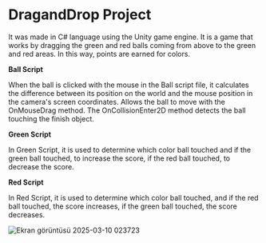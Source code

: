 # DragandDrop Project
It was made in C# language using the Unity game engine. It is a game that works by dragging the green and red balls coming from above to the green and red areas. In this way, points are earned for colors. 

**Ball Script**

When the ball is clicked with the mouse in the Ball script file, it calculates the difference between its position on the world and the mouse position in the camera's screen coordinates. Allows the ball to move with the OnMouseDrag method. The OnCollisionEnter2D method detects the ball touching the finish object.

**Green Script**

In Green Script, it is used to determine which color ball touched and if the green ball touched, to increase the score, if the red ball touched, to decrease the score.

**Red Script**

In Red Script, it is used to determine which color ball touched, and if the red ball touched, the score increases, if the green ball touched, the score decreases.




![Ekran görüntüsü 2025-03-10 023723](https://github.com/user-attachments/assets/a0a3402f-2e43-4c2c-b202-e1c106dd35b6)
